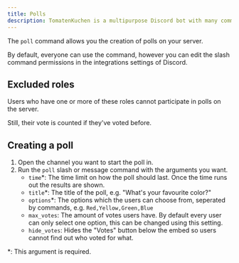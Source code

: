 ```yaml
---
title: Polls
description: TomatenKuchen is a multipurpose Discord bot with many common and innovative features for your server. Create polls on your server - also as normal member.
---
```


The `poll` command allows you the creation of polls on your server.

By default, everyone can use the command, however you can edit the slash command permissions in the integrations settings of Discord.

## Excluded roles

Users who have one or more of these roles cannot participate in polls on the server.

Still, their vote is counted if they've voted before.

## Creating a poll

1. Open the channel you want to start the poll in.
2. Run the `poll` slash or message command with the arguments you want.
	- `time`*: The time limit on how the poll should last. Once the time runs out the results are shown.
	- `title`*: The title of the poll, e.g. "What's your favourite color?"
	- `options`*: The options which the users can choose from, seperated by commands, e.g. `Red,Yellow,Green,Blue`
	- `max_votes`: The amount of votes users have. By default every user can only select one option, this can be changed using this setting.
	- `hide_votes`: Hides the "Votes" button below the embed so users cannot find out who voted for what.

\*: This argument is required.
